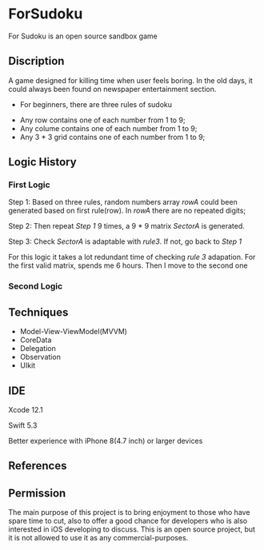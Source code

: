# ForSudoku
For Sudoku is an open source sandbox game

## Discription
A game designed for killing time when user feels boring. In the old days, it could always been found on newspaper entertainment section. 

 - For beginners, there are three rules of sudoku
 + Any row contains one of each number from 1 to 9;
 + Any colume contains one of each number from 1 to 9;
 + Any 3 * 3 grid contains one of each number from 1 to 9;

## Logic History
### First Logic
Step 1: Based on three rules, random numbers array *rowA* could been generated based on first rule(row). In *rowA* there are no repeated digits;

Step 2: Then repeat *Step 1* 9 times, a 9 * 9 matrix *SectorA* is generated.

Step 3: Check *SectorA* is adaptable with *rule3*. If not, go back to *Step 1*

For this logic it takes a lot redundant time of checking *rule 3* adapation. For the first valid matrix, spends me 6 hours. Then I move to the second one

### Second Logic 
  

## Techniques
 + Model-View-ViewModel(MVVM)
 + CoreData
 + Delegation
 + Observation
 + UIkit

## IDE
Xcode 12.1 

Swift 5.3

Better experience with iPhone 8(4.7 inch) or larger devices 

## References

## Permission
The main purpose of this project is to bring enjoyment to those who have spare time to cut, also to offer a good chance for developers who is also interested in iOS developing to discuss. This is an open source project, but it is not allowed to use it as any commercial-purposes.

